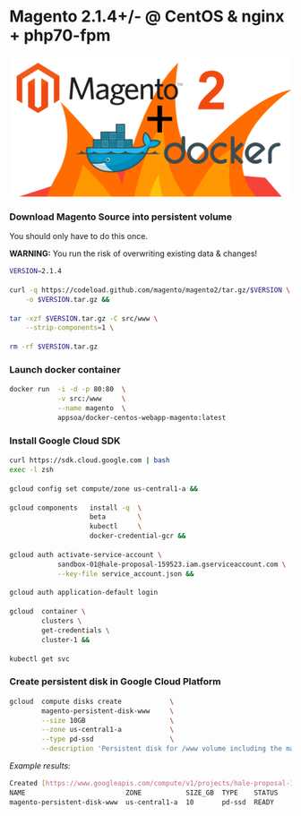 # Magento 2.1.4+/- @ CentOS & nginx + php70-fpm
![docker](./magento-2-development-docker-os-x.png)

### Download Magento Source into persistent volume
You should only have to do this once.

__WARNING:__ You run the risk of overwriting existing data & changes!

```sh
VERSION=2.1.4

curl -q https://codeload.github.com/magento/magento2/tar.gz/$VERSION \
    -o $VERSION.tar.gz &&
        
tar -xzf $VERSION.tar.gz -C src/www \
    --strip-components=1 \
    
rm -rf $VERSION.tar.gz

```

### Launch docker container 

```sh
docker run  -i -d -p 80:80  \
            -v src:/www     \
            --name magento  \
            appsoa/docker-centos-webapp-magento:latest
```

### Install Google Cloud SDK
```sh
curl https://sdk.cloud.google.com | bash
exec -l zsh 

gcloud config set compute/zone us-central1-a && 

gcloud components   install -q  \
                    beta        \
                    kubectl     \
                    docker-credential-gcr &&
                    
gcloud auth activate-service-account \
            sandbox-01@hale-proposal-159523.iam.gserviceaccount.com \
            --key-file service_account.json &&
            
gcloud auth application-default login 

gcloud  container \ 
        clusters \
        get-credentials \
        cluster-1 &&
        
kubectl get svc

```

### Create persistent disk in Google Cloud Platform

```sh
gcloud  compute disks create            \
        magento-persistent-disk-www     \
        --size 10GB                     \
        --zone us-central1-a            \
        --type pd-ssd                   \
        --description 'Persistent disk for /www volume including the magento source code.' 
```

_Example results:_
```sh
Created [https://www.googleapis.com/compute/v1/projects/hale-proposal-159523/zones/us-central1-a/disks/magento-persistent-disk-www].
NAME                         ZONE           SIZE_GB  TYPE    STATUS
magento-persistent-disk-www  us-central1-a  10       pd-ssd  READY
````